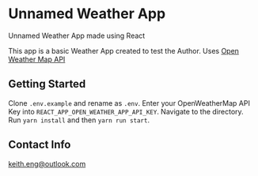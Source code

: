 # Unnamed Weather App
Unnamed Weather App made using React

This app is a basic Weather App created to test the Author. Uses [Open Weather Map API](https://openweathermap.org/)

## Getting Started
Clone `.env.example` and rename as `.env`. Enter your OpenWeatherMap API Key into `REACT_APP_OPEN_WEATHER_APP_API_KEY`.
Navigate to the directory. Run `yarn install` and then `yarn run start`.

## Contact Info
keith.eng@outlook.com